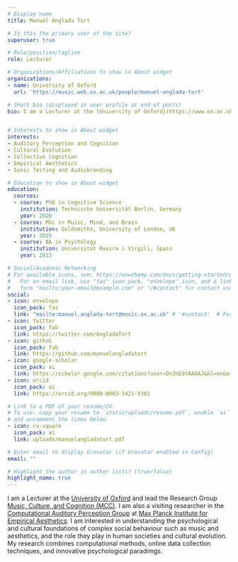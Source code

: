 ```yaml
---
# Display name
title: Manuel Anglada Tort

# Is this the primary user of the site?
superuser: true

# Role/position/tagline
role: Lecturer

# Organizations/Affiliations to show in About widget
organizations:
- name: University of Oxford
  url: 'https://music.web.ox.ac.uk/people/manuel-anglada-tort'

# Short bio (displayed in user profile at end of posts)
bio: I am a Lecturer at the [University of Oxford](https://www.ox.ac.uk/) and lead the Research Group [Music, Culture, and Cognition (MCC)](https://music.web.ox.ac.uk/music-culture-and-cognition). I am also a visiting researcher in the [Computational Auditory Perception Group](https://www.aesthetics.mpg.de/en/research/research-group-computational-auditory-perception.html) at [Max Planck Institute for Empirical Aesthetics](https://www.aesthetics.mpg.de/). I am interested in understanding the psychological and cultural foundations of complex social behaviour such as music and aesthetics, and the role they play in human societies and cultural evolution. To explore this, my research combines computational methods, online data collection techniques, and innovative psychological paradimgs. 


# Interests to show in About widget
interests:
- Auditory Perception and Cognition
- Cultural Evolution
- Collective Cognition
- Empirical Aesthetics
- Sonic Testing and Audiobranding

# Education to show in About widget
education:
  courses:
  - course: PhD in Cognitive Science
    institution: Technische Universität Berlin, Germany
    year: 2020
  - course: MSc in Muisc, Mind, and Brain
    institution: Goldsmiths, University of London, UK
    year: 2015
  - course: BA in Psychology
    institution: Universitat Rovira i Virgili, Spain
    year: 2013

# Social/Academic Networking
# For available icons, see: https://wowchemy.com/docs/getting-started/page-builder/#icons
#   For an email link, use "fas" icon pack, "envelope" icon, and a link in the
#   form "mailto:your-email@example.com" or "/#contact" for contact widget.
social:
- icon: envelope
  icon_pack: fas
  link: "mailto:manuel.anglada-tort@music.ox.ac.uk" # '#contact'  # For a direct email link, use "mailto:test@example.org".
- icon: twitter
  icon_pack: fab
  link: https://twitter.com/AngladaTort
- icon: github
  icon_pack: fab
  link: https://github.com/manuelangladatort
- icon: google-scholar
  icon_pack: ai
  link: https://scholar.google.com/citations?user=Dn3nE8YAAAAJ&hl=en&oi=ao
- icon: orcid
  icon_pack: ai
  link: https://orcid.org/0000-0003-3421-9361

# Link to a PDF of your resume/CV.
# To use: copy your resume to `static/uploads/resume.pdf`, enable `ai` icons in `params.toml`, 
# and uncomment the lines below.
- icon: cv-square
  icon_pack: ai
  link: uploads/manuelangladatort.pdf

# Enter email to display Gravatar (if Gravatar enabled in Config)
email: ""

# Highlight the author in author lists? (true/false)
highlight_name: true
---
```


I am a Lecturer at the [University of Oxford](https://www.ox.ac.uk/) and lead the Research Group [Music, Culture, and Cognition (MCC)](https://music.web.ox.ac.uk/music-culture-and-cognition). I am also a visiting researcher in the [Computational Auditory Perception Group](https://www.aesthetics.mpg.de/en/research/research-group-computational-auditory-perception.html) at [Max Planck Institute for Empirical Aesthetics](https://www.aesthetics.mpg.de/). I am interested in understanding the psychological and cultural foundations of complex social behaviour such as music and aesthetics, and the role they play in human societies and cultural evolution. My research combines computational methods, online data collection techniques, and innovative psychological paradimgs. 